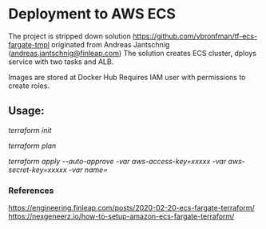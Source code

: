 # Deployment to AWS ECS 

The project is stripped down solution https://github.com/vbronfman/tf-ecs-fargate-tmpl originated from Andreas Jantschnig (andreas.jantschnig@finleap.com) 
The solution creates ECS cluster, dploys service with two tasks and ALB.

Images are stored at Docker Hub
Requires IAM user with permissions to create roles.

## Usage:
_terraform init_

_terraform plan_

_terraform apply --auto-approve -var aws-access-key=xxxxx -var aws-secret-key=xxxxx -var name=<somename>_


### References
 https://engineering.finleap.com/posts/2020-02-20-ecs-fargate-terraform/ 
 https://nexgeneerz.io/how-to-setup-amazon-ecs-fargate-terraform/ 
